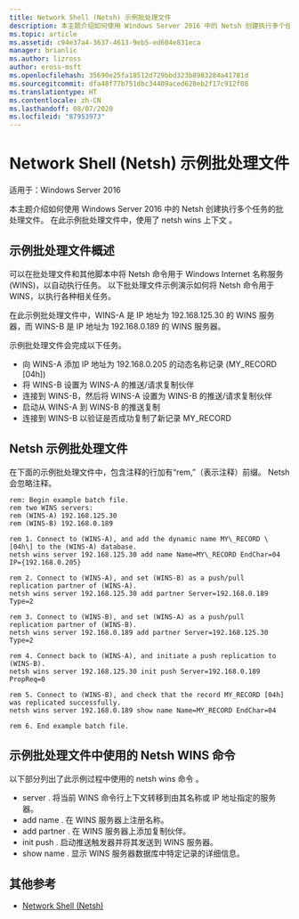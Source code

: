 ```yaml
---
title: Network Shell (Netsh) 示例批处理文件
description: 本主题介绍如何使用 Windows Server 2016 中的 Netsh 创建执行多个任务的批处理文件。
ms.topic: article
ms.assetid: c94e37a4-3637-4613-9eb5-ed604e831eca
manager: brianlic
ms.author: lizross
author: eross-msft
ms.openlocfilehash: 35690e25fa18512d729bbd323b8983284a41781d
ms.sourcegitcommit: dfa48f77b751dbc34409aced628eb2f17c912f08
ms.translationtype: HT
ms.contentlocale: zh-CN
ms.lasthandoff: 08/07/2020
ms.locfileid: "87953973"
---
```

# <a name="network-shell-netsh-example-batch-file"></a>Network Shell (Netsh) 示例批处理文件

适用于：Windows Server 2016

本主题介绍如何使用 Windows Server 2016 中的 Netsh 创建执行多个任务的批处理文件。 在此示例批处理文件中，使用了 netsh wins 上下文  。

## <a name="example-batch-file-overview"></a>示例批处理文件概述

可以在批处理文件和其他脚本中将 Netsh 命令用于 Windows Internet 名称服务 \(WINS\)，以自动执行任务。 以下批处理文件示例演示如何将 Netsh 命令用于 WINS，以执行各种相关任务。

在此示例批处理文件中，WINS\-A 是 IP 地址为 192.168.125.30 的 WINS 服务器，而 WINS\-B 是 IP 地址为 192.168.0.189 的 WINS 服务器。

示例批处理文件会完成以下任务。

- 向 WINS\-A 添加 IP 地址为 192.168.0.205 的动态名称记录 (MY\_RECORD \[04h\])
- 将 WINS\-B 设置为 WINS\-A 的推送/请求复制伙伴
- 连接到 WINS\-B，然后将 WINS\-A 设置为 WINS\-B 的推送/请求复制伙伴
- 启动从 WINS\-A 到 WINS\-B 的推送复制
- 连接到 WINS\-B 以验证是否成功复制了新记录 MY\_RECORD

## <a name="netsh-example-batch-file"></a>Netsh 示例批处理文件

在下面的示例批处理文件中，包含注释的行加有“rem,”（表示注释）前缀。 Netsh 会忽略注释。

```
rem: Begin example batch file.
rem two WINS servers:
rem (WINS-A) 192.168.125.30
rem (WINS-B) 192.168.0.189

rem 1. Connect to (WINS-A), and add the dynamic name MY\_RECORD \[04h\] to the (WINS-A) database.
netsh wins server 192.168.125.30 add name Name=MY\_RECORD EndChar=04 IP={192.168.0.205}

rem 2. Connect to (WINS-A), and set (WINS-B) as a push/pull replication partner of (WINS-A).
netsh wins server 192.168.125.30 add partner Server=192.168.0.189 Type=2

rem 3. Connect to (WINS-B), and set (WINS-A) as a push/pull replication partner of (WINS-B).
netsh wins server 192.168.0.189 add partner Server=192.168.125.30 Type=2

rem 4. Connect back to (WINS-A), and initiate a push replication to (WINS-B).
netsh wins server 192.168.125.30 init push Server=192.168.0.189 PropReq=0

rem 5. Connect to (WINS-B), and check that the record MY_RECORD [04h] was replicated successfully.
netsh wins server 192.168.0.189 show name Name=MY_RECORD EndChar=04

rem 6. End example batch file.
```

## <a name="netsh-wins-commands-used-in-the-example-batch-file"></a>示例批处理文件中使用的 Netsh WINS 命令

以下部分列出了此示例过程中使用的 netsh wins 命令  。

- server  . 将当前 WINS 命令行上下文转移到由其名称或 IP 地址指定的服务器。
- add name  . 在 WINS 服务器上注册名称。
- add partner  . 在 WINS 服务器上添加复制伙伴。
- init push  . 启动推送触发器并将其发送到 WINS 服务器。
- show name  . 显示 WINS 服务器数据库中特定记录的详细信息。

## <a name="additional-references"></a>其他参考

- [Network Shell (Netsh)](netsh.md)
